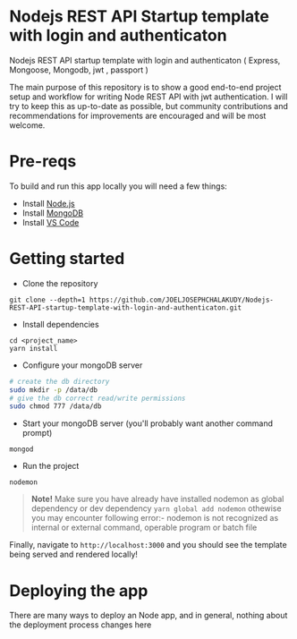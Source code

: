# Nodejs REST API Startup template with login and authenticaton
Nodejs REST API  startup template with login and authenticaton ( Express, Mongoose, Mongodb, jwt , passport )  


The main purpose of this repository is to show a good end-to-end project setup and workflow for writing Node REST API with jwt authentication.
I will try to keep this as up-to-date as possible, but community contributions and recommendations for improvements are encouraged and will be most welcome. 


# Pre-reqs
To build and run this app locally you will need a few things:
- Install [Node.js](https://nodejs.org/en/)
- Install [MongoDB](https://docs.mongodb.com/manual/installation/)
- Install [VS Code](https://code.visualstudio.com/)

# Getting started
- Clone the repository
```
git clone --depth=1 https://github.com/JOELJOSEPHCHALAKUDY/Nodejs-REST-API-startup-template-with-login-and-authenticaton.git
```
- Install dependencies
```
cd <project_name>
yarn install
```
- Configure your mongoDB server
```bash
# create the db directory
sudo mkdir -p /data/db
# give the db correct read/write permissions
sudo chmod 777 /data/db
```
- Start your mongoDB server (you'll probably want another command prompt)
```
mongod
```
- Run the project
```
nodemon
```
> **Note!** Make sure you have already have  installed nodemon as global dependency or dev dependency `yarn global add nodemon` othewise you may encounter following error:- nodemon is not recognized as internal or external command, operable program or batch file


Finally, navigate to `http://localhost:3000` and you should see the template being served and rendered locally!

# Deploying the app
There are many ways to deploy an Node app, and in general, nothing about the deployment process changes here 
